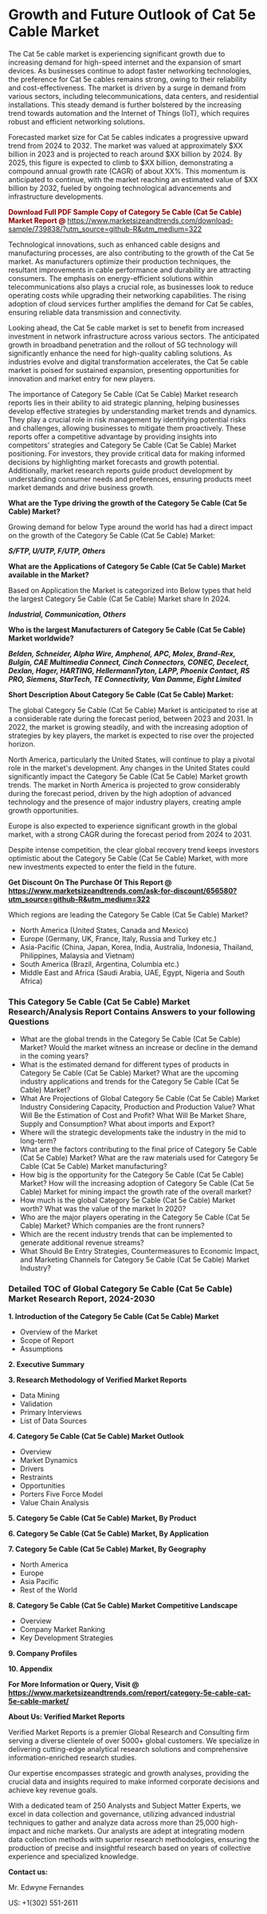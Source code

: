 <h1>Growth and Future Outlook of Cat 5e Cable Market</h1>    <p>The Cat 5e cable market is experiencing significant growth due to increasing demand for high-speed internet and the expansion of smart devices. As businesses continue to adopt faster networking technologies, the preference for Cat 5e cables remains strong, owing to their reliability and cost-effectiveness. The market is driven by a surge in demand from various sectors, including telecommunications, data centers, and residential installations. This steady demand is further bolstered by the increasing trend towards automation and the Internet of Things (IoT), which requires robust and efficient networking solutions.</p>    <p>Forecasted market size for Cat 5e cables indicates a progressive upward trend from 2024 to 2032. The market was valued at approximately $XX billion in 2023 and is projected to reach around $XX billion by 2024. By 2025, this figure is expected to climb to $XX billion, demonstrating a compound annual growth rate (CAGR) of about XX%. This momentum is anticipated to continue, with the market reaching an estimated value of $XX billion by 2032, fueled by ongoing technological advancements and infrastructure developments.</p>        <p><strong><span style="color: #800000;">Download Full PDF Sample Copy of Category 5e Cable (Cat 5e Cable) Market Report @</span>&nbsp;</strong><a href="https://www.marketsizeandtrends.com/download-sample/739838/?utm_source=github-R&amp;utm_medium=322">https://www.marketsizeandtrends.com/download-sample/739838/?utm_source=github-R&amp;utm_medium=322</a></p>        <p>Technological innovations, such as enhanced cable designs and manufacturing processes, are also contributing to the growth of the Cat 5e market. As manufacturers optimize their production techniques, the resultant improvements in cable performance and durability are attracting consumers. The emphasis on energy-efficient solutions within telecommunications also plays a crucial role, as businesses look to reduce operating costs while upgrading their networking capabilities. The rising adoption of cloud services further amplifies the demand for Cat 5e cables, ensuring reliable data transmission and connectivity.</p>        <p>Looking ahead, the Cat 5e cable market is set to benefit from increased investment in network infrastructure across various sectors. The anticipated growth in broadband penetration and the rollout of 5G technology will significantly enhance the need for high-quality cabling solutions. As industries evolve and digital transformation accelerates, the Cat 5e cable market is poised for sustained expansion, presenting opportunities for innovation and market entry for new players.</p></p><p>The importance of&nbsp;Category 5e Cable (Cat 5e Cable) Market research reports lies in their ability to aid strategic planning, helping businesses develop effective strategies by understanding market trends and dynamics. They play a crucial role in risk management by identifying potential risks and challenges, allowing businesses to mitigate them proactively. These reports offer a competitive advantage by providing insights into competitors' strategies and Category 5e Cable (Cat 5e Cable) Market positioning. For investors, they provide critical data for making informed decisions by highlighting market forecasts and growth potential. Additionally, market research reports guide product development by understanding consumer needs and preferences, ensuring products meet market demands and drive business growth.</p><p><strong>What are the&nbsp;Type driving the growth of the Category 5e Cable (Cat 5e Cable) Market?</strong></p><p id="" class="">Growing demand for below Type around the world has had a direct impact on the growth of the Category 5e Cable (Cat 5e Cable) Market:</p><em><strong>S/FTP, U/UTP, F/UTP, Others</strong></em></p><strong>What are the&nbsp;Applications&nbsp;of Category 5e Cable (Cat 5e Cable) Market available in the Market?</strong></p><p id="" class="">Based on Application the Market is categorized into Below types that held the largest Category 5e Cable (Cat 5e Cable) Market share In 2024.</p><em><strong>Industrial, Communication, Others</strong></em></p><strong>Who is the largest Manufacturers of Category 5e Cable (Cat 5e Cable) Market worldwide?</strong></p><p><em><strong>Belden, Schneider, Alpha Wire, Amphenol, APC, Molex, Brand-Rex, Bulgin, CAE Multimedia Connect, Cinch Connectors, CONEC, Decelect, Dexlan, Hager, HARTING, HellermannTyton, LAPP, Phoenix Contact, RS PRO, Siemens, StarTech, TE Connectivity, Van Damme, Eight Limited</strong></em></p><p id="" class=""><strong>Short Description About Category 5e Cable (Cat 5e Cable) Market:</strong></p><p>The global Category 5e Cable (Cat 5e Cable) Market is anticipated to rise at a considerable rate during the forecast period, between 2023 and 2031. In 2022, the market is growing steadily, and with the increasing adoption of strategies by key players, the market is expected to rise over the projected horizon.</p><p>North America, particularly the United States, will continue to play a pivotal role in the market's development. Any changes in the United States could significantly impact the Category 5e Cable (Cat 5e Cable) Market growth trends. The market in North America is projected to grow considerably during the forecast period, driven by the high adoption of advanced technology and the presence of major industry players, creating ample growth opportunities.</p><p>Europe is also expected to experience significant growth in the global market, with a strong CAGR during the forecast period from 2024 to 2031.</p><p>Despite intense competition, the clear global recovery trend keeps investors optimistic about the Category 5e Cable (Cat 5e Cable) Market, with more new investments expected to enter the field in the future.</p><p id="" class=""><strong>Get Discount On The Purchase Of This Report @ <a href="https://www.marketsizeandtrends.com/ask-for-discount/656580?utm_source=github-R&utm_medium=322" target="_blank">https://www.marketsizeandtrends.com/ask-for-discount/656580?utm_source=github-R&utm_medium=322</a></strong></p>Which regions are leading the Category 5e Cable (Cat 5e Cable) Market?</p><ul><li>North America (United States, Canada and Mexico)</li><li>Europe (Germany, UK, France, Italy, Russia and Turkey etc.)</li><li>Asia-Pacific (China, Japan, Korea, India, Australia, Indonesia, Thailand, Philippines, Malaysia and Vietnam)</li><li>South America (Brazil, Argentina, Columbia etc.)</li><li>Middle East and Africa (Saudi Arabia, UAE, Egypt, Nigeria and South Africa)</li></ul><h3 id="" class="">This Category 5e Cable (Cat 5e Cable) Market Research/Analysis Report Contains Answers to your following Questions</h3><ul><li>What are the global trends in the Category 5e Cable (Cat 5e Cable) Market? Would the market witness an increase or decline in the demand in the coming years?</li><li>What is the estimated demand for different types of products in Category 5e Cable (Cat 5e Cable) Market? What are the upcoming industry applications and trends for the Category 5e Cable (Cat 5e Cable) Market?</li><li>What Are Projections of Global Category 5e Cable (Cat 5e Cable) Market Industry Considering Capacity, Production and Production Value? What Will Be the Estimation of Cost and Profit? What Will Be Market Share, Supply and Consumption? What about imports and Export?</li><li>Where will the strategic developments take the industry in the mid to long-term?</li><li>What are the factors contributing to the final price of Category 5e Cable (Cat 5e Cable) Market? What are the raw materials used for Category 5e Cable (Cat 5e Cable) Market manufacturing?</li><li>How big is the opportunity for the Category 5e Cable (Cat 5e Cable) Market? How will the increasing adoption of Category 5e Cable (Cat 5e Cable) Market for mining impact the growth rate of the overall market?</li><li>How much is the global Category 5e Cable (Cat 5e Cable) Market worth? What was the value of the market In 2020?</li><li>Who are the major players operating in the Category 5e Cable (Cat 5e Cable) Market? Which companies are the front runners?</li><li>Which are the recent industry trends that can be implemented to generate additional revenue streams?</li><li>What Should Be Entry Strategies, Countermeasures to Economic Impact, and Marketing Channels for Category 5e Cable (Cat 5e Cable) Market Industry?</li></ul><h3 id="" class="">Detailed TOC of Global Category 5e Cable (Cat 5e Cable) Market Research Report, 2024-2030</h3><p id="" class=""><strong>1. Introduction of the Category 5e Cable (Cat 5e Cable) Market</strong></p><ul><li>Overview of the Market</li><li>Scope of Report</li><li>Assumptions</li></ul><p id="" class=""><strong>2. Executive Summary</strong></p><p id="" class=""><strong>3. Research Methodology of Verified Market Reports</strong></p><ul><li>Data Mining</li><li>Validation</li><li>Primary Interviews</li><li>List of Data Sources</li></ul><p id="" class=""><strong>4. Category 5e Cable (Cat 5e Cable) Market Outlook</strong></p><ul><li>Overview</li><li>Market Dynamics</li><li>Drivers</li><li>Restraints</li><li>Opportunities</li><li>Porters Five Force Model</li><li>Value Chain Analysis</li></ul><p id="" class=""><strong>5. Category 5e Cable (Cat 5e Cable) Market, By Product</strong></p><p id="" class=""><strong>6. Category 5e Cable (Cat 5e Cable) Market, By Application</strong></p><p id="" class=""><strong>7. Category 5e Cable (Cat 5e Cable) Market, By Geography</strong></p><ul><li>North America</li><li>Europe</li><li>Asia Pacific</li><li>Rest of the World</li></ul><p id="" class=""><strong>8. Category 5e Cable (Cat 5e Cable) Market Competitive Landscape</strong></p><ul><li>Overview</li><li>Company Market Ranking</li><li>Key Development Strategies</li></ul><p id="" class=""><strong>9. Company Profiles</strong></p><p id="" class=""><strong>10. Appendix</strong></p><p id="" class=""><strong>For More Information or Query, Visit @ <a href="https://www.marketsizeandtrends.com/report/category-5e-cable-cat-5e-cable-market/" target="_blank">https://www.marketsizeandtrends.com/report/category-5e-cable-cat-5e-cable-market/</a></strong></p><p id="" class=""><strong>About Us: Verified Market Reports</strong></p><p id="" class="">Verified Market Reports is a premier Global Research and Consulting firm serving a diverse clientele of over 5000+ global customers. We specialize in delivering cutting-edge analytical research solutions and comprehensive information-enriched research studies.</p><p id="" class="">Our expertise encompasses strategic and growth analyses, providing the crucial data and insights required to make informed corporate decisions and achieve key revenue goals.</p><p id="" class="">With a dedicated team of 250 Analysts and Subject Matter Experts, we excel in data collection and governance, utilizing advanced industrial techniques to gather and analyze data across more than 25,000 high-impact and niche markets. Our analysts are adept at integrating modern data collection methods with superior research methodologies, ensuring the production of precise and insightful research based on years of collective experience and specialized knowledge.</p><p id="" class=""><strong>Contact us:</strong></p><p id="" class="">Mr. Edwyne Fernandes</p><p id="" class="">US: +1(302) 551-2611</p>